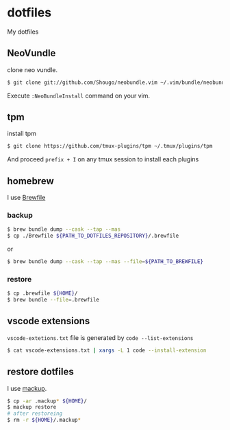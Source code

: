 # dotfiles

My dotfiles

## NeoVundle

clone neo vundle.

```bash
$ git clone git://github.com/Shougo/neobundle.vim ~/.vim/bundle/neobundle.vim
```

Execute `:NeoBundleInstall` command on your vim.

## tpm

install tpm

```bash
$ git clone https://github.com/tmux-plugins/tpm ~/.tmux/plugins/tpm
```

And proceed `prefix + I` on any tmux session to install each plugins

## homebrew

I use [Brewfile](https://github.com/Homebrew/homebrew-bundle)

### backup

```bash
$ brew bundle dump --cask --tap --mas
$ cp ./Brewfile ${PATH_TO_DOTFILES_REPOSITORY}/.brewfile
```

or

```bash
$ brew bundle dump --cask --tap --mas --file=${PATH_TO_BREWFILE}
```

### restore

```bash
$ cp .brewfile ${HOME}/
$ brew bundle --file=.brewfile
```

## vscode extensions

`vscode-extetions.txt` file is generated by `code --list-extensions`

```bash
$ cat vscode-extensions.txt | xargs -L 1 code --install-extension
```

## restore dotfiles

I use [mackup](https://github.com/lra/mackup).

```bash
$ cp -ar .mackup* ${HOME}/ 
$ mackup restore
# after restoreing
$ rm -r ${HOME}/.mackup*
```
